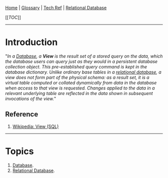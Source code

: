 [Home](/Slalom-LLC/Slalom-Consulting) | [Glossary](/Glossary) | [Tech Ref](/Tech-Ref) | [Relational Database](/Tech-Ref/Software-Development/Database/Relational-Database)

[[_TOC_]]

---
# Introduction
"_In a [Database](/Tech-Ref/Software-Development/Database), a ***View*** is the result set of a stored query on the data, which the database users can query just as they would in a persistent database collection object. This pre-established query command is kept in the database dictionary. Unlike ordinary base tables in a [relational database](/Tech-Ref/Software-Development/Database/Relational-Database), a view does not form part of the physical schema: as a result set, it is a virtual table computed or collated dynamically from data in the database when access to that view is requested. Changes applied to the data in a relevant underlying table are reflected in the data shown in subsequent invocations of the view._"

## Reference
1. [Wikipedia: View (SQL)](https://en.wikipedia.org/wiki/View_(SQL))

---
# Topics
1. [Database](/Tech-Ref/Software-Development/Database).
1. [Relational Database](/Tech-Ref/Software-Development/Database/Relational-Database).

